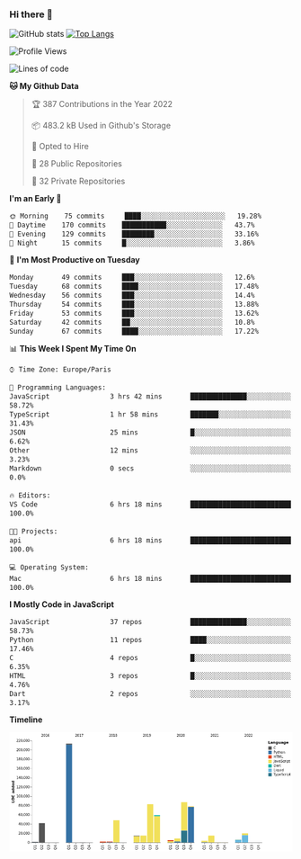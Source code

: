 ### Hi there 👋


![GitHub stats](https://github-readme-stats.vercel.app/api?username=eastkap&theme=dark&show_icons=true&count_private=true)
[![Top Langs](https://github-readme-stats.vercel.app/api/top-langs/?username=eastkap&layout=compact)](https://github.com/anuraghazra/github-readme-stats)



<!--START_SECTION:waka-->
![Profile Views](http://img.shields.io/badge/Profile%20Views-0-blue)

![Lines of code](https://img.shields.io/badge/From%20Hello%20World%20I%27ve%20Written-706443%20lines%20of%20code-blue)

**🐱 My Github Data** 

> 🏆 387 Contributions in the Year 2022
 > 
> 📦 483.2 kB Used in Github's Storage 
 > 
> 💼 Opted to Hire
 > 
> 📜 28 Public Repositories 
 > 
> 🔑 32 Private Repositories  
 > 
**I'm an Early 🐤** 

```text
🌞 Morning    75 commits     ████░░░░░░░░░░░░░░░░░░░░░   19.28% 
🌆 Daytime    170 commits    ███████████░░░░░░░░░░░░░░   43.7% 
🌃 Evening    129 commits    ████████░░░░░░░░░░░░░░░░░   33.16% 
🌙 Night      15 commits     █░░░░░░░░░░░░░░░░░░░░░░░░   3.86%

```
📅 **I'm Most Productive on Tuesday** 

```text
Monday       49 commits     ███░░░░░░░░░░░░░░░░░░░░░░   12.6% 
Tuesday      68 commits     ████░░░░░░░░░░░░░░░░░░░░░   17.48% 
Wednesday    56 commits     ███░░░░░░░░░░░░░░░░░░░░░░   14.4% 
Thursday     54 commits     ███░░░░░░░░░░░░░░░░░░░░░░   13.88% 
Friday       53 commits     ███░░░░░░░░░░░░░░░░░░░░░░   13.62% 
Saturday     42 commits     ██░░░░░░░░░░░░░░░░░░░░░░░   10.8% 
Sunday       67 commits     ████░░░░░░░░░░░░░░░░░░░░░   17.22%

```


📊 **This Week I Spent My Time On** 

```text
⌚︎ Time Zone: Europe/Paris

💬 Programming Languages: 
JavaScript               3 hrs 42 mins       ██████████████░░░░░░░░░░░   58.72% 
TypeScript               1 hr 58 mins        ███████░░░░░░░░░░░░░░░░░░   31.43% 
JSON                     25 mins             █░░░░░░░░░░░░░░░░░░░░░░░░   6.62% 
Other                    12 mins             ░░░░░░░░░░░░░░░░░░░░░░░░░   3.23% 
Markdown                 0 secs              ░░░░░░░░░░░░░░░░░░░░░░░░░   0.0%

🔥 Editors: 
VS Code                  6 hrs 18 mins       █████████████████████████   100.0%

🐱‍💻 Projects: 
api                      6 hrs 18 mins       █████████████████████████   100.0%

💻 Operating System: 
Mac                      6 hrs 18 mins       █████████████████████████   100.0%

```

**I Mostly Code in JavaScript** 

```text
JavaScript               37 repos            ██████████████░░░░░░░░░░░   58.73% 
Python                   11 repos            ████░░░░░░░░░░░░░░░░░░░░░   17.46% 
C                        4 repos             █░░░░░░░░░░░░░░░░░░░░░░░░   6.35% 
HTML                     3 repos             █░░░░░░░░░░░░░░░░░░░░░░░░   4.76% 
Dart                     2 repos             ░░░░░░░░░░░░░░░░░░░░░░░░░   3.17%

```


**Timeline**

![Chart not found](https://raw.githubusercontent.com/Eastkap/Eastkap/main/charts/bar_graph.png) 


<!--END_SECTION:waka-->

<!--
**Eastkap/eastkap** is a ✨ _special_ ✨ repository because its `README.md` (this file) appears on your GitHub profile.

Here are some ideas to get you started:

- 🔭 I’m currently working on ...
- 🌱 I’m currently learning ...
- 👯 I’m looking to collaborate on ...
- 🤔 I’m looking for help with ...
- 💬 Ask me about ...
- 📫 How to reach me: ...
- 😄 Pronouns: ...
- ⚡ Fun fact: ...
-->
